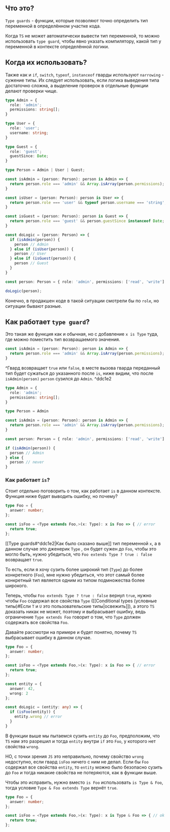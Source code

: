 
## Что это?

`Type guards` - функции, которые позволяют точно определить тип переменной в определённом участке кода. 

Когда `TS` не может автоматически вывести тип переменной, то можно использовать `type guard`, чтобы явно указать компилятору, какой тип у переменной в контексте определённой логики.

## Когда их использовать?

Также как и `if`, `switch`, `typeof`, `instanceof` гварды используют `narrowing` - сужение типы. Их следует использовать, если логика выведения типа достаточно сложна, а выделение проверок в отдельные функции делают проверки чище.

```ts
type Admin = {
  role: 'admin';
  permissions: string[];
}

type User = {
  role: 'user';
  username: string;
}

type Guest = {
  role: 'guest';
  guestSince: Date;
}

type Person = Admin | User | Guest;

const isAdmin = (person: Person): person is Admin => {
  return person.role === 'admin' && Array.isArray(person.permissions);
}

const isUser = (person: Person): person is User => {
  return person.role === 'user' && typeof person.username === 'string';
}

const isGuest = (person: Person): person is Guest => {
  return person.role === 'guest' && person.guestSince instanceof Date;
}

const doLogic = (person: Person) => {
  if (isAdmin(person)) {
    person // Admin
  } else if (isUser(person)) {
    person // User
  } else if (isGuest(person)) {
    person // Guest
  }
}

const person: Person = { role: 'admin', permissions: ['read', 'write'] };

doLogic(person);
```

Конечно, в продакшен коде в такой ситуации смотрели бы по `role`, но ситуации бывают разные.

## Как работает `type guard`?

Это такая же функция как и обычная, но с добавление `x is Type` туда, где можно поместить тип возвращаемого значения.

```ts
const isAdmin = (person: Person): person is Admin => {
  return person.role === 'admin' && Array.isArray(person.permissions);
}
```

^Гвард возвращает `true` или `false`, в месте вызова гварда переданный тип будет сужаться до указанного после `is`, ниже видим, что после `isAdmin(person)` `person` сузился до `Admin`. ^ddc1e2

```ts
type Admin = {
  role: 'admin';
  permissions: string[];
}

type Person = Admin

const isAdmin = (person: Person): person is Admin => {
  return person.role === 'admin' && Array.isArray(person.permissions);
}

const person: Person = { role: 'admin', permissions: ['read', 'write'] };

if (isAdmin(person)) {
  person // Admin
} else {
  person // never
}
```

### Как работает `is`?

Стоит отдельно поговорить о том, как работает `is` в данном контексте. Функция ниже будет выводить ошибку, но почему?

```ts
type Foo = {
  answer: number;
};

const isFoo = <Type extends Foo,>(x: Type): x is Foo => { // error
  return true;
};
```

[[Type guards#^ddc1e2|Как было сказано выше]] тип переменной `x`, а в данном случае это дженерик `Type` , он будет сужен до `Foo`, чтобы это могло быть, нужно убедиться, что `Foo extends Type ? true : false` возвращает `true`. 

То есть, если я хочу сузить более широкий тип (`Type`) до более конкретного (`Foo`), мне нужно убедиться, что этот самый более конкретный тип является одним из типом подмножества более широкого.

Теперь, чтобы `Foo extends Type ? true : false` вернул `true`, нужно чтобы `Foo` содержал все свойства `Type` ([[Conditional types (условные типы)#Если `T` и `U` это пользовательские типы|освежить]]), а этого `TS` доказать никак не может, поэтому и выбрасывает ошибку, ведь ограничение `Type extends Foo` говорит о том, что `Type` должен содержать все свойства `Foo`.

Давайте рассмотри на примере и будет понятно, почему `TS` выбрасывает ошибку в данном случае.

```ts
type Foo = {
  answer: number;
};

const isFoo = <Type extends Foo,>(x: Type): x is Foo => { // error
  return true;
};

const entity = {
  answer: 42,
  wrong: 2
};

const doLogic = (entity: any) => {
  if (isFoo(entity)) {
    entity.wrong // error
  }
}
```

В функции выше мы пытаемся сузить `entity` до `Foo`, предположим, что `TS` нам это разрешил и тогда `entity` внутри `if` это `Foo`, у которого нет свойства `wrong`. 

НО, с точки зрения `JS` это неправильно, почему свойство `wrong` недоступно, если гвард `isFoo` ничего с ним не делал. Если бы `Foo` содержал все свойства `entity`, то `entity` можно было безопасно сузить до `Foo` и тогда никакие свойства не потеряются, как в функции выше.

Чтобы это исправить, нужно вместо `is Foo` использовать `is Type & Foo`, тогда условие `Type & Foo extends Type` вернёт `true`.

```ts
type Foo = {
  answer: number;
};

const isFoo = <Type extends Foo,>(x: Type): x is Type & Foo => { // ok
  return true;
};
```